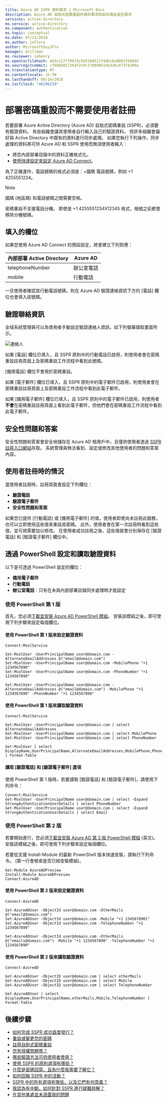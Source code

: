```yaml
---
title: Azure AD SSPR 資料需求 | Microsoft Docs
description: Azure AD 自助式密碼重設的資料需求和如何滿足這些需求
services: active-directory
ms.service: active-directory
ms.component: authentication
ms.topic: conceptual
ms.date: 07/11/2018
ms.author: joflore
author: MicrosoftGuyJFlo
manager: mtillman
ms.reviewer: sahenry
ms.openlocfilehash: eb3c1177f86f4c595280521f4dbcbe8081f68895
ms.sourcegitcommit: cf606b01726df2c9c1789d851de326c873f4209a
ms.translationtype: HT
ms.contentlocale: zh-TW
ms.lasthandoff: 09/19/2018
ms.locfileid: "46296239"
---
```

# <a name="deploy-password-reset-without-requiring-end-user-registration"></a>部署密碼重設而不需要使用者註冊

若要部署 Azure Active Directory (Azure AD) 自助式密碼重設 (SSPR)，必須要有驗證資料。 有些組織會讓其使用者自行輸入自己的驗證資料。 但許多組織會偏好與 Active Directory 中既有的資料進行同步處理。 如果您執行下列操作，同步處理的資料將可供 Azure AD 和 SSPR 使用而無須使用者輸入：
   * 將您內部部署目錄中的資料正確格式化。
   * [使用快速設定來設定 Azure AD Connect](../hybrid/how-to-connect-install-express.md)。

為了正確運作，電話號碼的格式必須是：+國碼 電話號碼，例如 +1 4255551234。

> [!NOTE]
> 國碼 (地區碼) 和電話號碼之間需要空格。
>
> 密碼重設不支援電話分機。 即使是 +1 4255551234X12345 格式，撥號之前都會移除分機號碼。

## <a name="fields-populated"></a>填入的欄位

如果您使用 Azure AD Connect 的預設設定，將會建立下列對應：

| 內部部署 Active Directory | Azure AD |
| --- | --- |
| telephoneNumber | 辦公室電話 |
| mobile | 行動電話 |

一旦使用者確認其行動電話號碼，則在 Azure AD 驗證連絡資訊下方的 [電話] 欄位也會填入該號碼。

## <a name="authentication-contact-info"></a>驗證聯絡資訊

全域系統管理員可以為使用者手動設定驗證連絡人資訊，如下列螢幕擷取畫面所示。

![連絡人][Contact]

如果 [電話] 欄位已填入，且 SSPR 原則中的行動電話已啟用，則使用者會在密碼重設註冊頁面上及密碼重設工作流程中看到此號碼。

[備用電話] 欄位不會用於密碼重設。

如果 [電子郵件] 欄位已填入，且 SSPR 原則中的電子郵件已啟用，則使用者會在密碼重設註冊頁面上及密碼重設工作流程中看到此電子郵件。

如果 [備用電子郵件] 欄位已填入，且 SSPR 原則中的電子郵件已啟用，則使用者**不會**在密碼重設註冊頁面上看到此電子郵件，但他們會在密碼重設工作流程中看到此電子郵件。

## <a name="security-questions-and-answers"></a>安全性問題和答案

安全性問題和答案會安全地儲存在 Azure AD 租用戶中，且僅供使用者透過 [SSPR 註冊入口網站](https://aka.ms/ssprsetup)存取。 系統管理員無法看到、設定或修改其他使用者的問題和答案內容。

## <a name="what-happens-when-a-user-registers"></a>使用者註冊時的情況

當使用者註冊時，註冊頁面會設定下列欄位：

* **驗證電話**
* **驗證電子郵件**
* **安全性問題和答案**

如果您已提供 [行動電話] 或 [備用電子郵件] 的值，使用者即使尚未註冊此服務，也可以立即使用這些值來重設其密碼。 此外，使用者會在第一次註冊時看到這些值，並可視需要加以修改。 在使用者成功註冊之後，這些值就會分別保存在 [驗證電話] 和 [驗證電子郵件] 欄位中。

## <a name="set-and-read-the-authentication-data-through-powershell"></a>透過 PowerShell 設定和讀取驗證資料

以下是可透過 PowerShell 設定的欄位：

* **備用電子郵件**
* **行動電話**
* **辦公室電話**：只有在未與內部部署目錄同步處理時才能設定

### <a name="use-powershell-version-1"></a>使用 PowerShell 第 1 版

首先，您必須[下載並安裝 Azure AD PowerShell 模組](https://msdn.microsoft.com/library/azure/jj151815.aspx#bkmk_installmodule)。 安裝該模組之後，即可使用下列步驟來設定每個欄位。

#### <a name="set-the-authentication-data-with-powershell-version-1"></a>使用 PowerShell 第 1 版來設定驗證資料

```
Connect-MsolService

Set-MsolUser -UserPrincipalName user@domain.com -AlternateEmailAddresses @("email@domain.com")
Set-MsolUser -UserPrincipalName user@domain.com -MobilePhone "+1 1234567890"
Set-MsolUser -UserPrincipalName user@domain.com -PhoneNumber "+1 1234567890"

Set-MsolUser -UserPrincipalName user@domain.com -AlternateEmailAddresses @("email@domain.com") -MobilePhone "+1 1234567890" -PhoneNumber "+1 1234567890"
```

#### <a name="read-the-authentication-data-with-powershell-version-1"></a>使用 PowerShell 第 1 版來讀取驗證資料

```
Connect-MsolService

Get-MsolUser -UserPrincipalName user@domain.com | select AlternateEmailAddresses
Get-MsolUser -UserPrincipalName user@domain.com | select MobilePhone
Get-MsolUser -UserPrincipalName user@domain.com | select PhoneNumber

Get-MsolUser | select DisplayName,UserPrincipalName,AlternateEmailAddresses,MobilePhone,PhoneNumber | Format-Table
```

#### <a name="read-the-authentication-phone-and-authentication-email-options"></a>讀取 [驗證電話] 和 [驗證電子郵件] 選項

使用 PowerShell 第 1 版時，若要讀取 [驗證電話] 和 [驗證電子郵件]，請使用下列命令：

```
Connect-MsolService
Get-MsolUser -UserPrincipalName user@domain.com | select -Expand StrongAuthenticationUserDetails | select PhoneNumber
Get-MsolUser -UserPrincipalName user@domain.com | select -Expand StrongAuthenticationUserDetails | select Email
```

### <a name="use-powershell-version-2"></a>使用 PowerShell 第 2 版

若要開始進行，您必須[下載並安裝 Azure AD 第 2 版 PowerShell 模組](https://docs.microsoft.com/powershell/module/azuread/?view=azureadps-2.0) \(英文\)。 安裝該模組之後，即可使用下列步驟來設定每個欄位。

若要從支援 Install-Module 的最新 PowerShell 版本快速安裝，請執行下列命令。 (第一行會檢查是否已經安裝模組)。

```
Get-Module AzureADPreview
Install-Module AzureADPreview
Connect-AzureAD
```

#### <a name="set-the-authentication-data-with-powershell-version-2"></a>使用 PowerShell 第 2 版來設定驗證資料

```
Connect-AzureAD

Set-AzureADUser -ObjectId user@domain.com -OtherMails @("email@domain.com")
Set-AzureADUser -ObjectId user@domain.com -Mobile "+1 2345678901"
Set-AzureADUser -ObjectId user@domain.com -TelephoneNumber "+1 1234567890"

Set-AzureADUser -ObjectId user@domain.com -OtherMails @("emails@domain.com") -Mobile "+1 1234567890" -TelephoneNumber "+1 1234567890"
```

#### <a name="read-the-authentication-data-with-powershell-version-2"></a>使用 PowerShell 第 2 版來讀取驗證資料

```
Connect-AzureAD

Get-AzureADUser -ObjectID user@domain.com | select otherMails
Get-AzureADUser -ObjectID user@domain.com | select Mobile
Get-AzureADUser -ObjectID user@domain.com | select TelephoneNumber

Get-AzureADUser | select DisplayName,UserPrincipalName,otherMails,Mobile,TelephoneNumber | Format-Table
```

## <a name="next-steps"></a>後續步驟

* [如何完成 SSPR 成功首度發行？](howto-sspr-deployment.md)
* [重設或變更您的密碼](../user-help/active-directory-passwords-update-your-own-password.md)
* [註冊自助式密碼重設](../user-help/active-directory-passwords-reset-register.md)
* [您有授權問題嗎？](concept-sspr-licensing.md)
* [哪些驗證方法可供使用者使用？](concept-sspr-howitworks.md#authentication-methods)
* [使用 SSPR 的原則選項有哪些？](concept-sspr-policy.md)
* [什麼是密碼回寫，且為什麼我需要了解它？](howto-sspr-writeback.md)
* [如何回報 SSPR 中的活動？](howto-sspr-reporting.md)
* [SSPR 中的所有選項有哪些，以及它們有何意義？](concept-sspr-howitworks.md)
* [我認為有中斷。如何針對 SSPR 進行疑難排解？](active-directory-passwords-troubleshoot.md)
* [在其他某處並未涵蓋我的問題](active-directory-passwords-faq.md)

[Contact]: ./media/howto-sspr-authenticationdata/user-authentication-contact-info.png "全域系統管理員可以修改使用者的驗證連絡人資訊"
